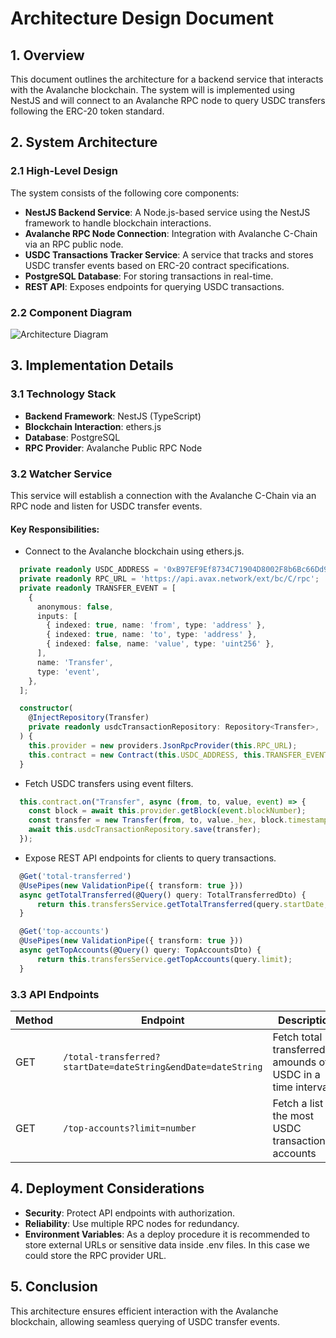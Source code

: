 # Architecture Design Document

## 1. Overview

This document outlines the architecture for a backend service that interacts with the Avalanche blockchain. The system will is implemented using NestJS and will connect to an Avalanche RPC node to query USDC transfers following the ERC-20 token standard.

## 2. System Architecture

### 2.1 High-Level Design

The system consists of the following core components:

- **NestJS Backend Service**: A Node.js-based service using the NestJS framework to handle blockchain interactions.
- **Avalanche RPC Node Connection**: Integration with Avalanche C-Chain via an RPC public node.
- **USDC Transactions Tracker Service**: A service that tracks and stores USDC transfer events based on ERC-20 contract specifications.
- **PostgreSQL Database**: For storing transactions in real-time.
- **REST API**: Exposes endpoints for querying USDC transactions.

### 2.2 Component Diagram

![Architecture Diagram](./docs/SolutionDiagram.jpeg.jpeg)

## 3. Implementation Details

### 3.1 Technology Stack

- **Backend Framework**: NestJS (TypeScript)
- **Blockchain Interaction**: ethers.js
- **Database**: PostgreSQL
- **RPC Provider**: Avalanche Public RPC Node

### 3.2 Watcher Service

This service will establish a connection with the Avalanche C-Chain via an RPC node and listen for USDC transfer events.

#### Key Responsibilities:

- Connect to the Avalanche blockchain using ethers.js.
```typescript
  private readonly USDC_ADDRESS = '0xB97EF9Ef8734C71904D8002F8b6Bc66Dd9c48a6E';
  private readonly RPC_URL = 'https://api.avax.network/ext/bc/C/rpc';
  private readonly TRANSFER_EVENT = [
    {
      anonymous: false,
      inputs: [
        { indexed: true, name: 'from', type: 'address' },
        { indexed: true, name: 'to', type: 'address' },
        { indexed: false, name: 'value', type: 'uint256' },
      ],
      name: 'Transfer',
      type: 'event',
    },
  ];

  constructor(
    @InjectRepository(Transfer)
    private readonly usdcTransactionRepository: Repository<Transfer>,
  ) {
    this.provider = new providers.JsonRpcProvider(this.RPC_URL);
    this.contract = new Contract(this.USDC_ADDRESS, this.TRANSFER_EVENT, this.provider);
  }
```

- Fetch USDC transfers using event filters.
```typescript
  this.contract.on("Transfer", async (from, to, value, event) => {
    const block = await this.provider.getBlock(event.blockNumber);
    const transfer = new Transfer(from, to, value._hex, block.timestamp);
    await this.usdcTransactionRepository.save(transfer);
  });
```

- Expose REST API endpoints for clients to query transactions.
```typescript
  @Get('total-transferred')
  @UsePipes(new ValidationPipe({ transform: true }))
  async getTotalTransferred(@Query() query: TotalTransferredDto) {
      return this.transfersService.getTotalTransferred(query.startDate, query.endDate);
  }

  @Get('top-accounts')
  @UsePipes(new ValidationPipe({ transform: true }))
  async getTopAccounts(@Query() query: TopAccountsDto) {
      return this.transfersService.getTopAccounts(query.limit);
  }
```

### 3.3 API Endpoints

| Method | Endpoint                                                      | Description                                                            |
| ------ | ------------------------------------------------------------- | ---------------------------------------------------------------------- |
| GET    | `/total-transferred?startDate=dateString&endDate=dateString`  | Fetch total transferred amounds of USDC in a time interval             |
| GET    | `/top-accounts?limit=number`                                  | Fetch a list of the most USDC transactioning accounts                  |

## 4. Deployment Considerations

- **Security**: Protect API endpoints with authorization.
- **Reliability**: Use multiple RPC nodes for redundancy.
- **Environment Variables**: As a deploy procedure it is recommended to store external URLs or sensitive data inside .env files. In this case we could store the RPC provider URL.  

## 5. Conclusion

This architecture ensures efficient interaction with the Avalanche blockchain, allowing seamless querying of USDC transfer events. 
